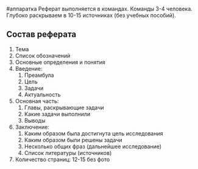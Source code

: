 #аппаратка
Реферат выполняется в командах. Команды 3-4 человека. Глубоко раскрываем в 10-15 источниках (без учебных пособий).
## Состав реферата
1. Тема
2. Список обозначений
3. Основные определения и понятия
4. Введение:
	1. Преамбула
	2. Цель
	3. Задачи
	4. Актуальность
5. Основная часть:
	1. Главы, раскрывающие задачи
	2. Какие задачи выполнили
	3. Выводы
6. Заключение:
	1. Каким образом была достигнута цель исследования
	2. Каким образом были решены задачи
	3. Несколько общих фраз (дальнейшее исследование)
	4. Список литературы (источников)
7. Количество страниц: 12-15 без фото